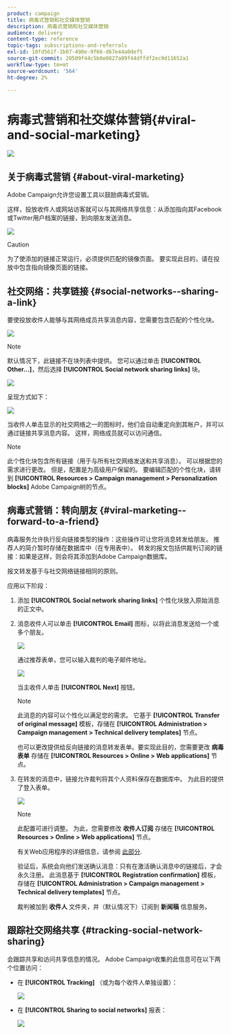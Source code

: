 ```yaml
---
product: campaign
title: 病毒式营销和社交媒体营销
description: 病毒式营销和社交媒体营销
audience: delivery
content-type: reference
topic-tags: subscriptions-and-referrals
exl-id: 10fd561f-1b07-490e-9f66-d67e44a0def5
source-git-commit: 20509f44c5b8e0827a09f44dffdf2ec9d11652a1
workflow-type: tm+mt
source-wordcount: '564'
ht-degree: 2%

---
```


# 病毒式营销和社交媒体营销{#viral-and-social-marketing}

![](../../assets/common.svg)

## 关于病毒式营销 {#about-viral-marketing}

Adobe Campaign允许您设置工具以鼓励病毒式营销。

这样，投放收件人或网站访客就可以与其网络共享信息：从添加指向其Facebook或Twitter用户档案的链接，到向朋友发送消息。

![](assets/s_ncs_user_viral_icons.png)

>[!CAUTION]
>
>为了使添加的链接正常运行，必须提供匹配的镜像页面。 要实现此目的，请在投放中包含指向镜像页面的链接。

## 社交网络：共享链接 {#social-networks--sharing-a-link}

要使投放收件人能够与其网络成员共享消息内容，您需要包含匹配的个性化块。

![](assets/s_ncs_user_viral_add_link.png)

>[!NOTE]
>
>默认情况下，此链接不在块列表中提供。 您可以通过单击 **[!UICONTROL Other...]**，然后选择 **[!UICONTROL Social network sharing links]** 块。

![](assets/s_ncs_user_viral_add_link_via_others.png)

呈现方式如下：

![](assets/s_ncs_user_viral_add_link_rendering.png)

当收件人单击显示的社交网络之一的图标时，他们会自动重定向到其帐户，并可以通过链接共享消息内容。 这样，网络成员就可以访问通信。

>[!NOTE]
>
>此个性化块包含所有链接（用于与所有社交网络发送和共享消息）。 可以根据您的需求进行更改。 但是，配置是为高级用户保留的。 要编辑匹配的个性化块，请转到 **[!UICONTROL Resources > Campaign management > Personalization blocks]** Adobe Campaign树的节点。

## 病毒式营销：转向朋友 {#viral-marketing--forward-to-a-friend}

病毒服务允许执行反向链接类型的操作：这些操作可让您将消息转发给朋友。 推荐人的简介暂时存储在数据库中（在专用表中）。 转发的报文包括供裁判订阅的链接：如果是这样，则会将其添加到Adobe Campaign数据库。

报文转发基于与社交网络链接相同的原则。

应用以下阶段：

1. 添加 **[!UICONTROL Social network sharing links]** 个性化块放入原始消息的正文中。
1. 消息收件人可以单击 **[!UICONTROL Email]** 图标，以将此消息发送给一个或多个朋友。

   ![](assets/s_ncs_user_viral_email_link.png)

   通过推荐表单，您可以输入裁判的电子邮件地址。

   ![](assets/s_ncs_user_viral_email_msg.png)

   当主收件人单击 **[!UICONTROL Next]** 按钮。

   >[!NOTE]
   >
   >此消息的内容可以个性化以满足您的需求。 它基于 **[!UICONTROL Transfer of original message]** 模板，存储在 **[!UICONTROL Administration > Campaign management > Technical delivery templates]** 节点。
   >
   >也可以更改提供给反向链接的消息转发表单。要实现此目的，您需要更改 **病毒表单** 存储在 **[!UICONTROL Resources > Online > Web applications]** 节点。

1. 在转发的消息中，链接允许裁判将其个人资料保存在数据库中。 为此目的提供了登入表单。

   ![](assets/s_ncs_user_viral_create_account_form.png)

   >[!NOTE]
   >
   >此配置可进行调整。 为此，您需要修改 **收件人订阅** 存储在 **[!UICONTROL Resources > Online > Web applications]** 节点。
   >
   >有关Web应用程序的详细信息，请参阅 [此部分](../../web/using/about-web-applications.md).

   验证后，系统会向他们发送确认消息：只有在激活确认消息中的链接后，才会永久注册。 此消息基于 **[!UICONTROL Registration confirmation]** 模板，存储在 **[!UICONTROL Administration > Campaign management > Technical delivery templates]** 节点。

   裁判被加到 **收件人** 文件夹，并（默认情况下）订阅到 **新闻稿** 信息服务。

## 跟踪社交网络共享 {#tracking-social-network-sharing}

会跟踪共享和访问共享信息的情况。 Adobe Campaign收集的此信息可在以下两个位置访问：

* 在 **[!UICONTROL Tracking]** （或为每个收件人单独设置）：

   ![](assets/s_ncs_user_network_del_tracking_tab.png)

* 在 **[!UICONTROL Sharing to social networks]** 报表：

   ![](assets/s_ncs_user_viral_report.png)
